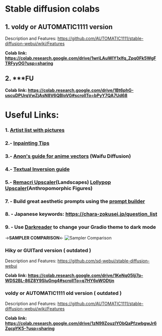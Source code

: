 # Stable diffusion colabs

## 1. voldy or AUTOMATIC1111 version 
Description and Features: https://github.com/AUTOMATIC1111/stable-diffusion-webui/wiki/Features

**Colab link: https://colab.research.google.com/drive/1wriLAuWlY1xlfq_Zpq0Fk5WgFTRFyyOG?usp=sharing**

## 2. ***FU
**Colab link: https://colab.research.google.com/drive/1Bt6phG-uscuDPUrqVwZjAsN8V6QBloVG#scrollTo=bPyY7QA7Ud68**

# Useful Links:
### 1. [**Artist list with pictures**](https://rentry.org/artists_sd-v1-4)
### 2.- [Inpainting Tips](https://rentry.org/drfar)
### 3.- [Anon's guide for anime vectors](https://rentry.org/anime_and_titties) (Waifu Diffusion)
### 4.- [Textual Inversion guide](https://rentry.org/aikgx)
### 5.- [Remacri Upscaler](https://u.pcloud.link/publink/show?code=kZgSLsXZ0M1fT3kFGfRXg2tNtoUgbSI4kcSy)(Landscapes) [Lollypop Upscaler](https://drive.google.com/u/1/uc?id=10h8YXKKOQ61ANnwLjjHqXJdn4SbBuUku&export=download)(Anthropomorphic Figures)
### 7. - Build great aesthetic prompts using the [prompt builder](https://promptomania.com/stable-diffusion-prompt-builder/)
### 8. - Japanese keywords: https://chara-zokusei.jp/question_list
### 9. - Use [Darkreader](https://darkreader.org/) to change your Gradio theme to dark mode



->**SAMPLER COMPARISON**<-
![Sampler Comparison](https://i.ibb.co/vm4fm7L/1661440027115223.jpg)

### Hiky or GUITard version ( outdated )
Description and Features: https://github.com/sd-webui/stable-diffusion-webui

**Colab link: https://colab.research.google.com/drive/1KeNq05lji7p-WDS2BL-86Z8Y9SluGng4#scrollTo=q7HY6oWODtjn**

### voldy or AUTOMATIC1111 old version ( outdated )

Description and Features: https://github.com/AUTOMATIC1111/stable-diffusion-webui/wiki/Features

**Colab link: https://colab.research.google.com/drive/1zN99ZouzlYObQaPfzwbgwJr6ZqcpYK5-?usp=sharing**
